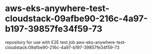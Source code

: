 # aws-eks-anywhere-test-cloudstack-09afbe90-216c-4a97-b197-39857fe34f59-73
repository for use with E2E test job aws-eks-anywhere-test-cloudstack:09afbe90-216c-4a97-b197-39857fe34f59-73
